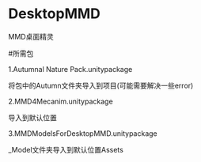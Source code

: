 # DesktopMMD
 MMD桌面精灵

#所需包

1.Autumnal Nature Pack.unitypackage

将包中的Autumn文件夹导入到项目(可能需要解决一些error)


2.MMD4Mecanim.unitypackage

导入到默认位置


3.MMDModelsForDesktopMMD.unitypackage

_Model文件夹导入到默认位置Assets
